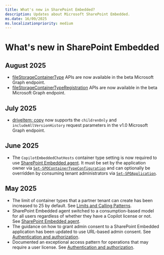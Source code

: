 ```yaml
---
title: What's new in SharePoint Embedded?
description: Updates about Microsoft SharePoint Embedded.
ms.date: 16/09/2025
ms.localizationpriority: medium
---
```


# What's new in SharePoint Embedded

## August 2025

- [fileStorageContainerType](/graph/api/resources/filestoragecontainertype) APIs are now available in the beta Microsoft Graph endpoint.
- [fileStorageContainerTypeRegistration](/graph/api/resources/filestoragecontainertyperegistration) APIs are now available in the beta Microsoft Graph endpoint.

## July 2025

- [driveItem: copy](/graph/api/driveitem-copy) now supports the `childrenOnly` and `includeAllVersionHistory` request parameters in the v1.0 Microsoft Graph endpoint.

## June 2025

- The `CopilotEmbeddedChatHosts` container type setting is now required to use [SharePoint Embedded agent](./development/declarative-agent/spe-da-adv.md#csp-policies). It must be set by the application owner via [`Set-SPOContainerTypeConfiguration`](/powershell/module/sharepoint-online/set-spocontainertypeconfiguration) and can optionally be overridden by consuming tenant administrators via [`Set-SPOApplication`](/powershell/module/SharePoint-online/set-spoapplication).

## May 2025

- The limit of container types that a partner tenant can create has been increased to 25 by default. See [Limits and Calling Patterns](./development/limits-calling.md#size-limits).
- SharePoint Embedded agent switched to a consumption-based model for all users regardless of whether they have a Copilot license or not. See [SharePoint Embedded agent](./development/declarative-agent/spe-da.md).
- The guidance on how to grant admin consent to a SharePoint Embedded application has been updated to use URL-based admin consent. See [Authentication and authorization](./development/auth.md#whats-next).
- Documented an exceptional access pattern for operations that may require a user license. See [Authentication and authorization](./development/auth.md#operations-that-require-a-user-license).
